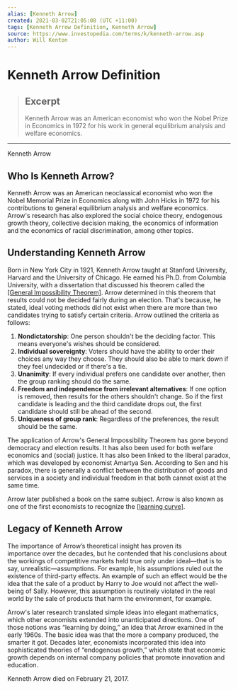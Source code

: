 ```yaml
---
alias: [Kenneth Arrow]
created: 2021-03-02T21:05:08 (UTC +11:00)
tags: [Kenneth Arrow Definition, Kenneth Arrow]
source: https://www.investopedia.com/terms/k/kenneth-arrow.asp
author: Will Kenton
---
```


# Kenneth Arrow Definition

> ## Excerpt
> Kenneth Arrow was an American economist who won the Nobel Prize in Economics in 1972 for his work in general equilibrium analysis and welfare economics.

---

Kenneth Arrow
## Who Is Kenneth Arrow?

Kenneth Arrow was an American neoclassical economist who won the Nobel Memorial Prize in Economics along with John Hicks in 1972 for his contributions to general equilibrium analysis and welfare economics. Arrow's research has also explored the social choice theory, endogenous growth theory, collective decision making, the economics of information and the economics of racial discrimination, among other topics.

## Understanding Kenneth Arrow

Born in New York City in 1921, Kenneth Arrow taught at Stanford University, Harvard and the University of Chicago. He earned his Ph.D. from Columbia University, with a dissertation that discussed his theorem called the [[General Impossibility Theorem]](https://www.investopedia.com/terms/a/arrows-impossibility-theorem.asp). Arrow determined in this theorem that results could not be decided fairly during an election. That's because, he stated, ideal voting methods did not exist when there are more than two candidates trying to satisfy certain criteria. Arrow outlined the criteria as follows:

1.  **Nondictatorship**: One person shouldn't be the deciding factor. This means everyone's wishes should be considered.
2.  **Individual sovereignty**: Voters should have the ability to order their choices any way they choose. They should also be able to mark down if they feel undecided or if there's a tie.
3.  **Unanimity**: If every individual prefers one candidate over another, then the group ranking should do the same.
4.  **Freedom and independence from irrelevant alternatives**: If one option is removed, then results for the others shouldn't change. So if the first candidate is leading and the third candidate drops out, the first candidate should still be ahead of the second.
5.  **Uniqueness of group rank**: Regardless of the preferences, the result should be the same.

The application of Arrow's General Impossibility Theorem has gone beyond democracy and election results. It has also been used for both welfare economics and (social) justice. It has also been linked to the liberal paradox, which was developed by economist Amartya Sen. According to Sen and his paradox, there is generally a conflict between the distribution of goods and services in a society and individual freedom in that both cannot exist at the same time.

Arrow later published a book on the same subject. Arrow is also known as one of the first economists to recognize the [[learning curve]](https://www.investopedia.com/terms/l/learning-curve.asp).

## Legacy of Kenneth Arrow

The importance of Arrow’s theoretical insight has proven its importance over the decades, but he contended that his conclusions about the workings of competitive markets held true only under ideal—that is to say, unrealistic—assumptions. For example, his assumptions ruled out the existence of third-party effects. An example of such an effect would be the idea that the sale of a product by Harry to Joe would not affect the well-being of Sally. However, this assumption is routinely violated in the real world by the sale of products that harm the environment, for example.

Arrow's later research translated simple ideas into elegant mathematics, which other economists extended into unanticipated directions. One of those notions was “learning by doing,” an idea that Arrow examined in the early 1960s. The basic idea was that the more a company produced, the smarter it got. Decades later, economists incorporated this idea into sophisticated theories of “endogenous growth,” which state that economic growth depends on internal company policies that promote innovation and education.

Kenneth Arrow died on February 21, 2017.

